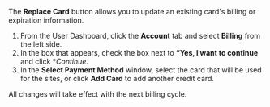 The **Replace Card** button allows you to update an existing card's billing or expiration information.

1. From the User Dashboard, click the **<span class="glyphicons glyphicons-cogwheel"></span> Account** tab and select **Billing** from the left side.
1. In the box that appears, check the box next to **“Yes, I want to continue** and click **Continue*.
1. In the **Select Payment Method** window, select the card that will be used for the sites, or click **Add Card** to add another credit card.

All changes will take effect with the next billing cycle.
